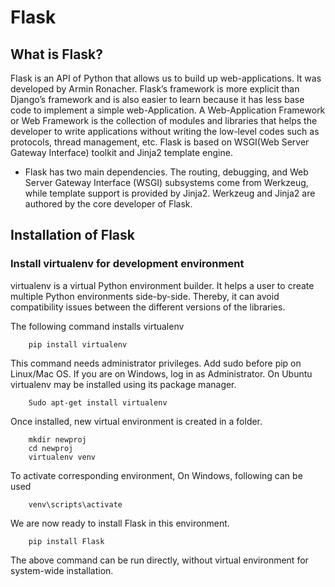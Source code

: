 # Flask
## What is Flask?

Flask is an API of Python that allows us to build up web-applications. It was developed by Armin Ronacher. Flask’s framework is more explicit than Django’s framework and is also easier to learn because it has less base code to implement a simple web-Application. A Web-Application Framework or Web Framework is the collection of modules and libraries that helps the developer to write applications without writing the low-level codes such as protocols, thread management, etc. Flask is based on WSGI(Web Server Gateway Interface) toolkit and Jinja2 template engine.
- Flask has two main dependencies. The routing, debugging, and Web Server Gateway
Interface (WSGI) subsystems come from Werkzeug, while template support is provided
by Jinja2. Werkzeug and Jinja2 are authored by the core developer of Flask. 
## Installation of Flask
### Install virtualenv for development environment
virtualenv is a virtual Python environment builder. It helps a user to create multiple Python environments side-by-side. Thereby, it can avoid compatibility issues between the different versions of the libraries.

The following command installs virtualenv

        pip install virtualenv
        
This command needs administrator privileges. Add sudo before pip on Linux/Mac OS. If you are on Windows, log in as Administrator. On Ubuntu virtualenv may be installed using its package manager.

        Sudo apt-get install virtualenv
        
Once installed, new virtual environment is created in a folder.

        mkdir newproj
        cd newproj
        virtualenv venv

To activate corresponding environment, On Windows, following can be used

        venv\scripts\activate
        
We are now ready to install Flask in this environment.

        pip install Flask
        
The above command can be run directly, without virtual environment for system-wide installation.
